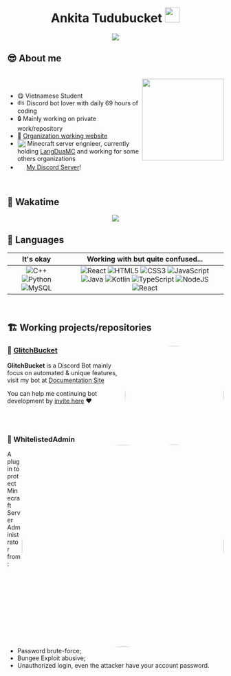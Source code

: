 <h1 align="center"><b>Ankita Tudubucket </b><img src="https://emoji.discadia.com/emojis/1db05588-c291-4e75-9248-9f87cadabd72.PNG" width="35"></h1>
<p align="center">
  <a href="https://github.com/DenverCoder1/readme-typing-svg"><img src="https://readme-typing-svg.herokuapp.com?font=Time+New+Roman&color=cyan&size=25&center=true&vCenter=true&width=600&height=100&lines=sleep+lover;do+random+stuff;i+eat+kids"></a>
</p>
	
## 😎 **About me**

<div>
<br>
  
<img src="https://cdn.langdua.net/do-vu-mah-tu.png" width="190" align="right"/>

<br>

- 😋 Vietnamese Student
- <sub><img src="https://cdn.langdua.net/discordpy.png" alt="discordpy icon" width="17"/></sub> Discord bot lover with daily 69 hours of coding
- 🔒 Mainly working on private work/repository
- 🥥 [Organization working website](https://langdua.net)
- <sub><img src="https://cdn.langdua.net/minecraft.png" alt="minecraft icon" width="19"/></sub> Minecraft server engnieer, currently holding [LangDuaMC](https://langdua.net) and working for some others organizations
- <img style="width:17px; height:auto;" src="https://cdn.langdua.net/636e0a6a49cf127bf92de1e2_icon_clyde_blurple_RGB.png"> [My Discord Server](https://langdua.net/discord)!

<br>

</div>

## 🛌 **Wakatime**
<div align="center">
<img src="https://wakatime.com/share/@tudubucket/21e51a7a-7378-4915-898a-eaa08e98be67.png" />
	
</div>

## 📑 **Languages**

| It's okay | Working with but quite confused... |
| :---: | :---: |
| ![C++](https://img.shields.io/badge/C++%20-%2300599C.svg?style=for-the-badge&logo=c%2B%2B&logoColor=white) ![Python](https://img.shields.io/badge/Python%20-%2314354C.svg?style=for-the-badge&logo=python&logoColor=white) ![MySQL](https://img.shields.io/badge/MySQL-00000F?style=for-the-badge&logo=mysql&logoColor=white) | ![React](https://img.shields.io/badge/Rust-B7410E?style=for-the-badge&logo=rust&logoColor=white) ![HTML5](https://img.shields.io/badge/HTML5%20-%23E34F26.svg?style=for-the-badge&logo=html5&logoColor=white) ![CSS3](https://img.shields.io/badge/CSS%20-%231572B6.svg?style=for-the-badge&logo=css3&logoColor=white) ![JavaScript](https://img.shields.io/badge/JavaScript%20-%23F7DF1E.svg?style=for-the-badge&logo=javascript&logoColor=black) ![Java](https://img.shields.io/badge/Java%20-red.svg?style=for-the-badge&logo=openjdk&logoColor=black) ![Kotlin](https://img.shields.io/badge/Kotlin%20-purple.svg?style=for-the-badge&logo=kotlin&logoColor=white) ![TypeScript](https://img.shields.io/badge/typescript-007ACC?style=for-the-badge&logo=typescript&logoColor=white) ![NodeJS](https://img.shields.io/badge/Node.js-43853D?style=for-the-badge&logo=node.js&logoColor=white) ![React](https://img.shields.io/badge/React-61DBFB?style=for-the-badge&logo=react&logoColor=gray)|
<br>

## 🏗️ **Working projects/repositories**
<div>
  <img src="https://cdn.langdua.net/104169263_p1.png" height="auto" width="230" align="right" style="border-radius:50%"/>

### 🤖 [GlitchBucket](https://bot.tudubucket.dev/)
**GlitchBucket** is a Discord Bot mainly focus on automated & unique features, visit my bot at [Documentation Site](https://bot.tudubucket.dev/)

You can help me continuing bot development by [invite here](https://tudubucket.dev/application) ❤
</div><br><br>
<div>
  <img src="https://cdn.langdua.net/whitelistedadmin.png" height="auto" width="470" align="right" style="border-radius:50%"/>

### 🛑 WhitelistedAdmin
A plugin to protect Minecraft Server Administrator from:
- Password brute-force;
- Bungee Exploit abusive;
- Unauthorized login, even the attacker have your account password.
</div><br><br>

